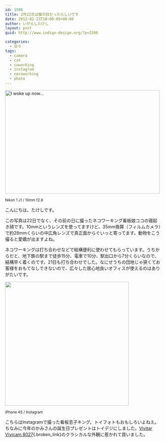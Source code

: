 ```yaml
---
id: 1596
title: 2月22日は猫の日だったらしいです
date: 2012-02-23T10:00:09+00:00
author: いがらしたけし
layout: post
guid: http://www.indigo-design.org/?p=1596

categories:
  - 日々
tags:
  - camera
  - cat
  - coworking
  - instagram
  - necoworking
  - photo
---
```

[<img src="http://farm8.staticflickr.com/7196/6917365169_b0cc312779.jpg" width="500" height="334" alt="I woke up now..." />](http://www.flickr.com/photos/takeshi81/6917365169/ "I woke up now... by Takeshi+81, on Flickr")
  
<small>Nikon 1 J1 / 10mm f2.8</small>

こんにちは、たけしです。

この写真は22日でなく、その前の日に撮ったネコワーキング看板娘ココの寝起き顔です。10mmというレンズを使ってますけど、35mm換算（フィルムカメラ）で約28mmくらいの中広角レンズで真正面からぐいっと寄ってます。動物をこう撮ると愛嬌が出ますよね。

ネコワーキングは打ち合わせなどで結構便利に使わせてもらっています。うちからだと、地下鉄の駅まで徒歩15分、電車で10分、駅出口から7分くらいなので、結構早く着くのです。21日も打ち合わせでした。なにせうちの団地じゃ狭くてお客様をおもてなしできないので、広々した居心地良いオフィスが使えるのはありがたいです。

[<img src="https://lh4.googleusercontent.com/-3Uc6iCXmm-s/T0UTaJQ-vQI/AAAAAAAAAYo/fidxtwIp8Us/s400/IMG_0002.JPG" height="400" width="400" />](https://picasaweb.google.com/lh/photo/I3jbqwFZDVbHzJhVOMcxiVb4HX0jntQOr1XVd2l74O0?feat=embedwebsite)
  
<small>iPhone 4S / Instagram</small>

こちらはInstagramで撮った看板息子キング。トイフォトもおもしろいよねえ。ちなみに今年のかみさんの誕生日プレゼントはトイデジにしました。[Vivitar Vivicam 8027](http://item.rakuten.co.jp/gizmoshop/225/){.broken_link}のクラシカルな外観に惹かれて買いました。
